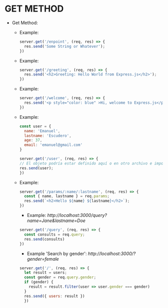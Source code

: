 # GET METHOD

* Get Method:
    - Example: 
      ```js
      server.get('/enpoint', (req, res) => {
        res.send('Some String or Whatever');
      })
      ```
    
    - Example: 
      ```js
      server.get('/greeting', (req, res) => {
        res.send('<h2>Greeting: Hello World from Express.js</h2>');
      })
      ```

    - Example: 
      ```js
      server.get('/welcome', (req, res) => {
        res.send('<p style="color: blue" >Hi, welcome to Express.js</p>');
      })
      ```

    - Example:
      ```js
      const user = {
        name: 'Emanuel',
        lastname: 'Escudero',
        age: 37,
        email: 'emanuel@gmail.com'
      }

      server.get('/user', (req, res) => {
      // El objeto podría estar definido aquí o en otro archivo e importado
      res.send(user);
      })
      ```

    - Example: 
      ```js
      server.get('/params/:name/:lastname', (req, res) => {
        const { name, lastname } = req.params;
        res.send(`<h2>Hello ${name} ${lastname}</h2>`);
      })
      ```

      - Example: _http://localhost:3000/query?name=Jane&lastname=Doe_
      ```js
      server.get('/query', (req, res) => {
        const consults = req.query;
        res.send(consults)
      })
      ```

      - Example 'Search by gender': _http://localhost:3000/?gender=female_
      ```js
      server.get('/', (req, res) => {
        let result = users;
        const gender = req.query.gender;
        if (gender) {
          result = result.filter(user => user.gender === gender)
        }
        res.send({ users: result })
        })
      ```
